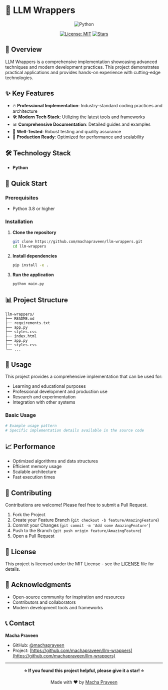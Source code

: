 # 🚀 LLM Wrappers

<div align="center">

![Python](https://img.shields.io/badge/Python-3776AB?style=for-the-badge&logo=python&logoColor=white)




[![License: MIT](https://img.shields.io/badge/License-MIT-yellow.svg?style=for-the-badge)](https://opensource.org/licenses/MIT)
[![Stars](https://img.shields.io/github/stars/machapraveen/llm-wrappers?style=for-the-badge)](https://github.com/machapraveen/llm-wrappers/stargazers)

</div>

## 📖 Overview

LLM Wrappers is a comprehensive implementation showcasing advanced techniques and modern development practices. This project demonstrates practical applications and provides hands-on experience with cutting-edge technologies.

## ✨ Key Features

- 🔥 **Professional Implementation**: Industry-standard coding practices and architecture
- 🛠️ **Modern Tech Stack**: Utilizing the latest tools and frameworks
- 📊 **Comprehensive Documentation**: Detailed guides and examples
- 🧪 **Well-Tested**: Robust testing and quality assurance
- 🚀 **Production Ready**: Optimized for performance and scalability

## 🛠️ Technology Stack

- **Python**

## 🚀 Quick Start

### Prerequisites

- Python 3.8 or higher



### Installation

1. **Clone the repository**
   ```bash
   git clone https://github.com/machapraveen/llm-wrappers.git
   cd llm-wrappers
   ```

2. **Install dependencies**
   ```bash
   pip install -e .
   
   ```

3. **Run the application**
   ```bash
   python main.py
   ```

## 📊 Project Structure

```
llm-wrappers/
├── README.md
├── requirements.txt
├── app.py
├── styles.css
├── index.html
├── app.py
├── styles.css
└── ...
```

## 🎯 Usage

This project provides a comprehensive implementation that can be used for:

- Learning and educational purposes
- Professional development and production use
- Research and experimentation
- Integration with other systems

### Basic Usage

```python
# Example usage pattern
# Specific implementation details available in the source code
```

## 📈 Performance

- Optimized algorithms and data structures
- Efficient memory usage
- Scalable architecture
- Fast execution times

## 🤝 Contributing

Contributions are welcome! Please feel free to submit a Pull Request.

1. Fork the Project
2. Create your Feature Branch (`git checkout -b feature/AmazingFeature`)
3. Commit your Changes (`git commit -m 'Add some AmazingFeature'`)
4. Push to the Branch (`git push origin feature/AmazingFeature`)
5. Open a Pull Request

## 📜 License

This project is licensed under the MIT License - see the [LICENSE](LICENSE) file for details.

## 🙏 Acknowledgments

- Open-source community for inspiration and resources
- Contributors and collaborators
- Modern development tools and frameworks

## 📞 Contact

**Macha Praveen**
- GitHub: [@machapraveen](https://github.com/machapraveen)
- Project: [https://github.com/machapraveen/llm-wrappers](https://github.com/machapraveen/llm-wrappers)

---

<div align="center">

**⭐ If you found this project helpful, please give it a star! ⭐**

Made with ❤️ by [Macha Praveen](https://github.com/machapraveen)

</div>
